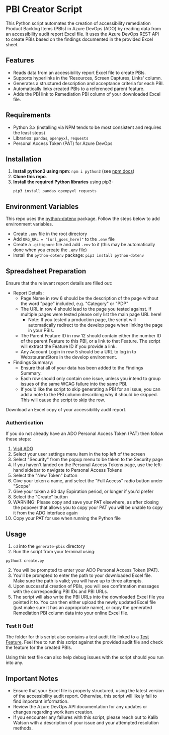 # PBI Creator Script

This Python script automates the creation of accessibility remediation Product Backlog Items (PBIs) in Azure DevOps (ADO) by reading data from an accessibility audit report Excel file. It uses the Azure DevOps REST API to create PBIs based on the findings documented in the provided Excel sheet.

## Features

- Reads data from an accessibility report Excel file to create PBIs.
- Supports hyperlinks in the 'Resources, Screen Captures, Links' column.
- Generates a structured description and acceptance criteria for each PBI.
- Automatically links created PBIs to a referenced parent feature.
- Adds the PBI link to Remediation PBI column of your downloaded Excel file.

## Requirements

- Python 3.x (installing via NPM tends to be most consistent and requires the least steps)
- Libraries: `pandas`, `openpyxl`, `requests`
- Personal Access Token (PAT) for Azure DevOps

## Installation

1. **Install python3 using npm**: `npm i python3` (see [npm docs](https://www.npmjs.com/package/python3))
2. **Clone this repo**.
3. **Install the required Python libraries** using pip3:
   ```
   pip3 install pandas openpyxl requests
   ```

## Environment Variables

This repo uses the [python-dotenv](https://pypi.org/project/python-dotenv/) package. Follow the steps below to add environment variables.

- Create `.env` file in the root directory
- Add `ORG_URL = "[url_goes_here]"` to the `.env` file
- Create a `.gitignore` file and add `.env` to it (this may be automatically done when you create the `.env` file)
- Install the `python-dotenv` package: `pip3 install python-dotenv`

## Spreadsheet Preparation

Ensure that the relevant report details are filled out:

- Report Details:
  - Page Name in row 6 should be the description of the page without the word "page" included, e.g. "Category" or "PDP"
  - The URL in row 4 should lead to the page you tested against. If multiple pages were tested please only list the main page URL here!
    - Note: If you tested a production page, the script will automatically redirect to the develop page when linking the page in your PBIs.
  - The Parent Feature ID in row 12 should contain either the number ID of the parent Feature to this PBI, or a link to that Feature. The script will extract the Feature ID if you provide a link.
  - Any Account Login in row 5 should be a URL to log in to WebstaurantStore in the develop environment.
- Findings Summary:
  - Ensure that all of your data has been added to the Findings Summary.
  - Each row should only contain one issue, unless you intend to group issues of the same WCAG failure into the same PBI.
  - If you'd like the script to skip generating a PBI for an issue, you can add a note to the PBI column describing why it should be skipped. This will cause the script to skip the row.

Download an Excel copy of your accessibility audit report.

### Authentication

If you do not already have an ADO Personal Access Token (PAT) then follow these steps:

1. [Visit ADO](https://tfs.clarkinc.biz/DefaultCollection/_work)
2. Select your user settings menu item in the top left of the screen
3. Select "Security" from the popup menu to be taken to the Security page
4. If you haven't landed on the Personal Access Tokens page, use the left-hand sidebar to navigate to Personal Access Tokens
5. Select the "New Token" button
6. Give your token a name, and select the "Full Access" radio button under "Scope"
7. Give your token a 90 day Expiration period, or longer if you'd prefer
8. Select the "Create" button
9. WARNING: Please copy and save your PAT elsewhere, as after closing the popover that allows you to copy your PAT you will be unable to copy it from the ADO interface again
10. Copy your PAT for use when running the Python file

## Usage

1. `cd` into the `generate-pbis` directory
2. Run the script from your terminal using:

```
python3 create.py
```

2. You will be prompted to enter your ADO Personal Access Token (PAT).
3. You'll be prompted to enter the path to your downloaded Excel file. Make sure the path is valid; you will have up to three attempts.
4. Upon successful creation of PBIs, you will see confirmation messages with the corresponding PBI IDs and PBI URLs.
5. The script will also write the PBI URLs into the downloaded Excel file you pointed it to. You can then either upload the newly updated Excel file (just make sure it has an appropriate name), or copy the generated Remediation PBI column data into your online Excel file.

### Test It Out!

The folder for this script also contains a test audit file linked to a [Test Feature](https://tfs.clarkinc.biz/DefaultCollection/Design/_workitems/edit/1195637). Feel free to run this script against the provided audit file and check the feature for the created PBIs.

Using this test file can also help debug issues with the script should you run into any.

## Important Notes

- Ensure that your Excel file is properly structured, using the latest version of the accessibility audit report. Otherwise, this script will likely fail to find important information.
- Review the Azure DevOps API documentation for any updates or changes regarding work item creation.
- If you encounter any failures with this script, please reach out to Kalib Watson with a description of your issue and your attempted resolution methods.
